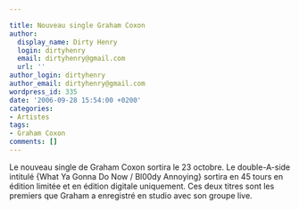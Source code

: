 ```yaml
---

title: Nouveau single Graham Coxon
author:
  display_name: Dirty Henry
  login: dirtyhenry
  email: dirtyhenry@gmail.com
  url: ''
author_login: dirtyhenry
author_email: dirtyhenry@gmail.com
wordpress_id: 335
date: '2006-09-28 15:54:00 +0200'
categories:
- Artistes
tags:
- Graham Coxon
comments: []
---
```

Le nouveau single de Graham Coxon sortira le 23 octobre. Le double-A-side intitulé {What Ya Gonna Do Now / Bl00dy Annoying} sortira en 45 tours en édition limitée et en édition digitale uniquement. Ces deux titres sont les premiers que Graham a enregistré en studio avec son groupe live.
